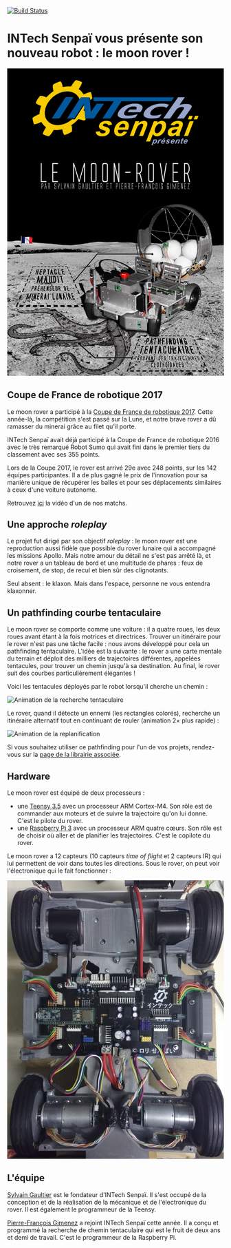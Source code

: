 [![Build Status](https://travis-ci.org/INTechSenpai/moon-rover.svg?branch=master)](https://travis-ci.org/INTechSenpai/moon-rover)

# INTech Senpaï vous présente son nouveau robot : le moon rover !

![Poster de l'équipe](https://raw.githubusercontent.com/INTechSenpai/moon-rover/master/docs/poster.jpg)

## Coupe de France de robotique 2017

Le moon rover a participé à la [Coupe de France de robotique 2017](http://www.coupederobotique.fr/). Cette année-là, la compétition s'est passé sur la Lune, et notre brave rover a dû ramasser du minerai grâce au filet qu'il porte.

INTech Senpaï avait déjà participé à la Coupe de France de robotique 2016 avec le très remarqué Robot Sumo qui avait fini dans le premier tiers du classement avec ses 355 points.

Lors de la Coupe 2017, le rover est arrivé 29e avec 248 points, sur les 142 équipes participantes. Il a de plus gagné le prix de l'innovation pour sa manière unique de récupérer les balles et pour ses déplacements similaires à ceux d'une voiture autonome.

Retrouvez [ici](https://youtu.be/hQ8i_TsweHg?t=2052) la vidéo d'un de nos matchs.

## Une approche _roleplay_

Le projet fut dirigé par son objectif _roleplay_ : le moon rover est une reproduction aussi fidèle que possible du rover lunaire qui a accompagné les missions Apollo. Mais notre amour du détail ne s'est pas arrêté là, et notre rover a un tableau de bord et une multitude de phares : feux de croisement, de stop, de recul et bien sûr des clignotants.

Seul absent : le klaxon. Mais dans l'espace, personne ne vous entendra klaxonner.

## Un pathfinding courbe tentaculaire

Le moon rover se comporte comme une voiture : il a quatre roues, les deux roues avant étant à la fois motrices et directrices. Trouver un itinéraire pour le rover n'est pas une tâche facile : nous avons développé pour cela un pathfinding tentaculaire. L'idée est la suivante : le rover a une carte mentale du terrain et déploit des milliers de trajectoires différentes, appelées tentacules, pour trouver un chemin jusqu'à sa destination. Au final, le rover suit des courbes particulièrement élégantes !

Voici les tentacules déployés par le robot lorsqu'il cherche un chemin :

![Animation de la recherche tentaculaire](https://raw.githubusercontent.com/INTechSenpai/moon-rover/master/docs/cerisier.gif)

Le rover, quand il détecte un ennemi (les rectangles colorés), recherche un itinéraire alternatif tout en continuant de rouler (animation 2× plus rapide) :

![Animation de la replanification](https://raw.githubusercontent.com/INTechSenpai/moon-rover/master/docs/replanif.gif)

Si vous souhaitez utiliser ce pathfinding pour l'un de vos projets, rendez-vous sur la [page de la librairie associée](https://github.com/PFGimenez/PF-library).

## Hardware

Le moon rover est équipé de deux processeurs :

- une [Teensy 3.5](https://www.pjrc.com/teensy/index.html) avec un processeur ARM Cortex-M4. Son rôle est de commander aux moteurs et de suivre la trajectoire qu'on lui donne. C'est le pilote du rover.
- une [Raspberry Pi 3](https://www.raspberrypi.org/products/raspberry-pi-3-model-b/) avec un processeur ARM quatre cœurs. Son rôle est de choisir où aller et de planifier les trajectoires. C'est le copilote du rover.

Le moon rover a 12 capteurs (10 capteurs _time of flight_ et 2 capteurs IR) qui lui permettent de voir dans toutes les directions. Sous le rover, on peut voir l'électronique qui le fait fonctionner :

![Électronique du rover](https://raw.githubusercontent.com/INTechSenpai/moon-rover/master/docs/elec.jpg)

## L'équipe

[Sylvain Gaultier](https://github.com/sylvaing19) est le fondateur d'INTech Senpaï. Il s'est occupé de la conception et de la réalisation de la mécanique et de l'électronique du rover. Il est également le programmeur de la Teensy.

[Pierre-François Gimenez](https://github.com/PFGimenez) a rejoint INTech Senpaï cette année. Il a conçu et programmé la recherche de chemin tentaculaire qui est le fruit de deux ans et demi de travail. C'est le programmeur de la Raspberry Pi.

